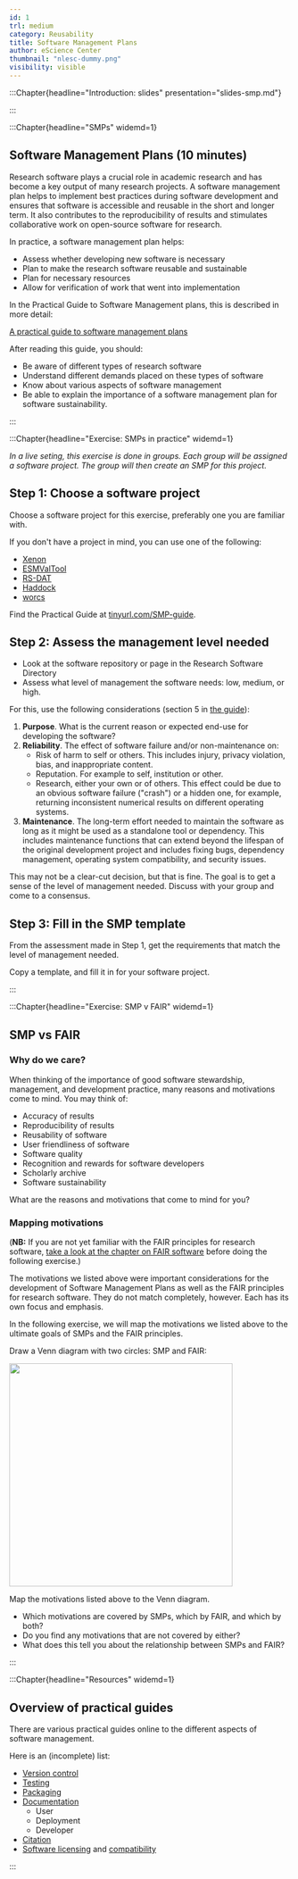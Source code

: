 ```yaml
---
id: 1
trl: medium
category: Reusability
title: Software Management Plans
author: eScience Center
thumbnail: "nlesc-dummy.png"
visibility: visible
---
```

:::Chapter{headline="Introduction: slides" presentation="slides-smp.md"}

:::

:::Chapter{headline="SMPs" widemd=1}

## Software Management Plans (10 minutes)

Research software plays a crucial role in academic research and has become a key output of many research projects. A software management plan helps to implement best practices during software development and ensures that software is accessible and reusable in the short and longer term. It also contributes to the reproducibility of results and stimulates collaborative work on open-source software for research.

In practice, a software management plan helps:

- Assess whether developing new software is necessary
- Plan to make the research software reusable and sustainable
- Plan for necessary resources
- Allow for verification of work that went into implementation

In the Practical Guide to Software Management plans, this is described in more detail:

[A practical guide to software management plans](https://zenodo.org/record/7589725)

After reading this guide, you should:

- Be aware of different types of research software
- Understand different demands placed on these types of software
- Know about various aspects of software management
- Be able to explain the importance of a software management plan for software sustainability.

:::

:::Chapter{headline="Exercise: SMPs in practice" widemd=1}

*In a live seting, this exercise is done in groups.
Each group will be assigned a software project.
The group will then create an SMP for this project.*

## Step 1: Choose a software project

Choose a software project for this exercise, preferably one you are familiar with.

If you don't have a project in mind, you can use one of the following:
- [Xenon](https://research-software-directory.org/software/xenon)
- [ESMValTool](https://research-software-directory.org/software/esmvaltool)
- [RS-DAT](https://research-software-directory.org/projects/rs-dat)
- [Haddock](https://research-software-directory.org/software/haddock3)
- [worcs](https://cjvanlissa.github.io/worcs/index.html)

Find the Practical Guide at [tinyurl.com/SMP-guide](https://doi.org/10.5281/zenodo.7589725).

## Step 2: Assess the management level needed

- Look at the software repository or page in the Research Software Directory
- Assess what level of management the software needs: low, medium, or high.

For this, use the following considerations (section 5 in [the guide](https://doi.org/10.5281/zenodo.7589725)):

1. **Purpose**. What is the current reason or expected end-use for developing the software?
2. **Reliability**. The effect of software failure and/or non-maintenance on:
    - Risk of harm to self or others. This includes injury, privacy violation, bias, and inappropriate content.
    - Reputation. For example to self, institution or other.
    - Research, either your own or of others. This effect could be due to an obvious software failure ("crash") or a hidden one, for example, returning inconsistent numerical results on different operating systems.
3. **Maintenance**. The long-term effort needed to maintain the software as long as it might be used as a standalone tool or dependency. This includes maintenance functions that can extend beyond the lifespan of the original development project and includes fixing bugs, dependency management, operating system compatibility, and security issues.

This may not be a clear-cut decision, but that is fine.
The goal is to get a sense of the level of management needed.
Discuss with your group and come to a consensus.

## Step 3: Fill in the SMP template

From the assessment made in Step 1, get the requirements that match the level of management needed.

Copy a template, and fill it in for your software project.

:::


:::Chapter{headline="Exercise: SMP v FAIR" widemd=1}

## SMP vs FAIR

### Why do we care?

When thinking of the importance of good software stewardship, management, and development practice, many reasons and motivations come to mind.
You may think of:

- Accuracy of results
- Reproducibility of results
- Reusability of software
- User friendliness of software
- Software quality
- Recognition and rewards for software developers
- Scholarly archive
- Software sustainability

What are the reasons and motivations that come to mind for you?

### Mapping motivations

(**NB:** If you are not yet familiar with the FAIR principles for research software, [take a look at the chapter on FAIR software](/fairsoftware) before doing the following exercise.)

The motivations we listed above were important considerations for the development of Software Management Plans as well as the FAIR principles for research software.
They do not match completely, however.
Each has its own focus and emphasis.

In the following exercise, we will map the motivations we listed above to the ultimate goals of SMPs and the FAIR principles.

Draw a Venn diagram with two circles: SMP and FAIR:

<img src="venn_fairsmp.png" width="400">

Map the motivations listed above to the Venn diagram.

- Which motivations are covered by SMPs, which by FAIR, and which by both?
- Do you find any motivations that are not covered by either?
- What does this tell you about the relationship between SMPs and FAIR?

:::


:::Chapter{headline="Resources" widemd=1}

## Overview of practical guides

There are various practical guides online to the different aspects of software management.

Here is an (incomplete) list:

- [Version control](https://the-turing-way.netlify.app/reproducible-research/vcs.html)
- [Testing](https://the-turing-way.netlify.app/reproducible-research/testing/testing-guidance.html)
- [Packaging](https://the-turing-way.netlify.app/reproducible-research/renv/renv-package.html)
- [Documentation](https://guide.esciencecenter.nl/#/best_practices/documentation)
  - User
  - Deployment
  - Developer
- [Citation](https://the-turing-way.netlify.app/communication/citable/citable-cff.html#cm-citable-cff)
- [Software licensing](https://the-turing-way.netlify.app/reproducible-research/licensing/licensing-software.html) and [compatibility](https://the-turing-way.netlify.app/reproducible-research/licensing/licensing-compatibility.html)


:::